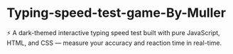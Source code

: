 # Typing-speed-test-game-By-Muller
⚡ A dark-themed interactive typing speed test built with pure JavaScript, HTML, and CSS — measure your accuracy and reaction time in real-time.
